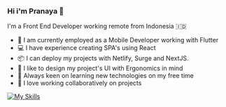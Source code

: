 ### Hi i'm Pranaya :wave:

I'm a Front End Developer working remote from Indonesia :indonesia:

- :dart: I am currently employed as a Mobile Developer working with Flutter
- :computer: I have experience creating SPA's using React
- :package: I can deploy my projects with Netlify, Surge and NextJS.
- :art: I like to design my project's UI with Ergonomics in mind
- :mag_right: Always keen on learning new technologies on my free time
- :handshake: I love working collaboratively on projects

[![My Skills](https://skillicons.dev/icons?i=js,html,css,ts,react,flutter,netlify,nextjs,mui)](https://skillicons.dev)


